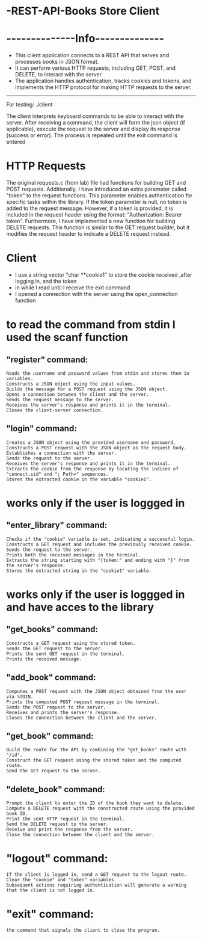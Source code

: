 # -REST-API-Books Store Client
# --------------Info--------------
- This client application connects to a REST API that serves and processes books in JSON format.
- It can perform various HTTP requests, including GET, POST, and DELETE, to interact with the server.
- The application handles authentication, tracks cookies and tokens, and implements the HTTP protocol for making HTTP requests to the server.
-----------------------------------------------------------------------------------------------------------------------------------------------
For testing:  ./client

The client interprets keyboard commands to be able to interact with the server.
After receiving a command, the client will form the json object (if applicable), execute the request to the server and display its response (success or error).
The process is repeated until the exit command is entered

# HTTP Requests
The original requests.c (from lab) file had functions for building GET and POST requests.
Additionally, I have introduced an extra parameter called "token" to the request functions. This parameter enables authentication for specific tasks within the library. If the token parameter is null, no token is added to the request message. However, if a token is provided, it is included in the request header using the format: "Authorization: Bearer token".
Furthermore, I have implemented a new function for building DELETE requests. This function is similar to the GET request builder, but it modifies the request header to indicate a DELETE request instead. 

# Client
- I use a string vector "char **cookie1" to store the cookie received ,after logging in, and the token
- in while I read until I receive the exit command
- I opened a connection with the server using the open_connection function
# to read the command from stdin I used the scanf function
## "register" command:
    Reads the username and password values from stdin and stores them in variables.
    Constructs a JSON object using the input values.
    Builds the message for a POST request using the JSON object.
    Opens a connection between the client and the server.
    Sends the request message to the server.
    Receives the server's response and prints it in the terminal.
    Closes the client-server connection.
## "login" command:
    Creates a JSON object using the provided username and password.
    Constructs a POST request with the JSON object as the request body.
    Establishes a connection with the server.
    Sends the request to the server.
    Receives the server's response and prints it in the terminal.
    Extracts the cookie from the response by locating the indices of "connect.sid" and "; Path=" sequences.
    Stores the extracted cookie in the variable "cookie1".
# works only if the user is loggged in
## "enter_library" command:
    Checks if the "cookie" variable is set, indicating a successful login.
    Constructs a GET request and includes the previously received cookie.
    Sends the request to the server.
    Prints both the received messages in the terminal.
    Extracts the string starting with "{token:" and ending with "}" from the server's response.
    Stores the extracted string in the "cookie1" variable.
# works only if the user is loggged in and have acces to the library
## "get_books" command:
    Constructs a GET request using the stored token.
    Sends the GET request to the server.
    Prints the sent GET request in the terminal.
    Prints the received message.
## "add_book" command:
    Computes a POST request with the JSON object obtained from the user via STDIN.
    Prints the computed POST request message in the terminal.
    Sends the POST request to the server.
    Receives and prints the server's response.
    Closes the connection between the client and the server.
## "get_book" command:
    Build the route for the API by combining the "get_books" route with "/id".
    Construct the GET request using the stored token and the computed route.
    Send the GET request to the server.
## "delete_book" command:
    Prompt the client to enter the ID of the book they want to delete.
    Compute a DELETE request with the constructed route using the provided book ID.
    Print the sent HTTP request in the terminal.
    Send the DELETE request to the server.
    Receive and print the response from the server.
    Close the connection between the client and the server.
# "logout" command:
    If the client is logged in, send a GET request to the logout route.
    Clear the "cookie" and "token" variables.
    Subsequent actions requiring authentication will generate a warning that the client is not logged in.
# "exit" command:
    the command that signals the client to close the program.

